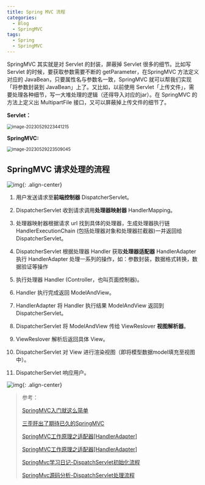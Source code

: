 ```yaml
---
title: Spring MVC 流程
categories:
  - Blog
  - SpringMVC
tags:
  - Spring
  - SpringMVC
---
```


SpringMVC 其实就是对 Servlet 的封装，屏蔽掉 Servlet 很多的细节。比如写 Servlet 的时候，要获取参数需要不断的 getParameter，在SpringMVC 方法定义对应的 JavaBean，只要属性名与参数名一致，SpringMVC 就可以帮我们实现「将参数封装到 JavaBean」上了。又比如，以前使用 Servlet「上传文件」，需要处理各种细节，写一大堆处理的逻辑（还得导入对应的jar）。在 SpringMVC 的方法上定义出 MultipartFile 接口，又可以屏蔽掉上传文件的细节了。

**Servlet：**

<img src="https://raw.githubusercontent.com/Traserve/traserve.github.io/master/_posts/blog/Spring%20MVC/images/image-20230529223441215.png" alt="image-20230529223441215" style="zoom:80%;" />

**SpringMVC:**

<img src="https://raw.githubusercontent.com/Traserve/traserve.github.io/master/_posts/blog/Spring%20MVC/images/image-20230529223509045.png" alt="image-20230529223509045" style="zoom:80%;" />

## SpringMVC 请求处理的流程

![img](https://raw.githubusercontent.com/Traserve/traserve.github.io/master/_posts/blog/Spring%20MVC/images/springmvc-process1.jpg){: .align-center}

1. 用户发送请求至**前端控制器** DispatcherServlet。

2. DispatcherServlet 收到请求调用**处理器映射器** HandlerMapping。

3. 处理器映射器根据请求 url 找到具体的处理器，生成处理器执行链 HandlerExecutionChain (包括处理器对象和处理器拦截器)一并返回给 DispatcherServlet。 

4. DispatcherServlet 根据处理器 Handler 获取**处理器适配器** HandlerAdapter 执行 HandlerAdapter 处理一系列的操作，如：参数封装，数据格式转换，数据验证等操作 

5. 执行处理器 Handler (Controller，也叫页面控制器)。 

6. Handler 执行完成返回 ModelAndView。

7. HandlerAdapter 将 Handler 执行结果 ModelAndView 返回到 DispatcherServlet。

8. DispatcherServlet 将 ModelAndView 传给 ViewReslover **视图解析器**。
9. ViewReslover 解析后返回具体 View。

10. DispatcherServlet 对 View 进行渲染视图（即将模型数据model填充至视图中）。 

11. DispatcherServlet 响应用户。

![img](https://raw.githubusercontent.com/Traserve/traserve.github.io/master/_posts/blog/Spring%20MVC/images/springmvc-process2.png){: .align-center}

> 参考：
>
> [SpringMVC入门就这么简单](https://mp.weixin.qq.com/s/0tWgaYxavixiDCppvOfd-w)
>
> [三歪肝出了期待已久的SpringMVC](https://mp.weixin.qq.com/s/BO_CPQ0x-kBMIYBOviG3Xg)
>
> [SpringMVC工作原理之适配器[HandlerAdapter]](https://www.jianshu.com/p/f04816ee2495)
>
> [SpringMVC工作原理之适配器[HandlerAdapter]](https://www.jianshu.com/p/23ad68d8b421)
>
> [SpringMvc学习日记-DispatchServlet初始化流程](https://blog.csdn.net/xxb249/article/details/120731022)
>
> [SpringMvc源码分析-DispatchServlet处理流程](https://blog.csdn.net/xxb249/article/details/122224795)